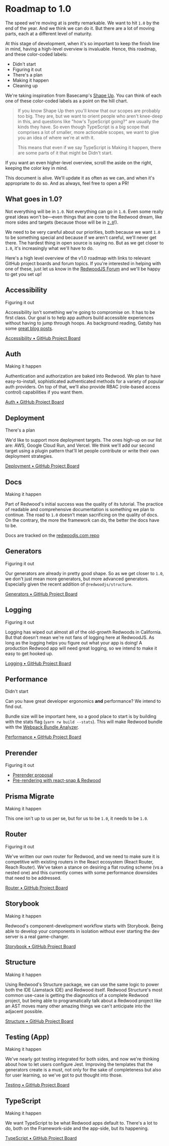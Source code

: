# Roadmap to 1.0

The speed we're moving at is pretty remarkable. We want to hit `1.0` by the end of the year. And we think we can do it. But there are a lot of moving parts, each at a different level of maturity.

At this stage of development, when it's so important to keep the finish line in mind, having a high-level overview is invaluable. Hence, this roadmap, and these color-coded labels:

- <span id="status-0" class="font-mono">Didn't start</span>
- <span id="status-1" class="font-mono">Figuring it out</span>
- <span id="status-2" class="font-mono">There's a plan</span>
- <span id="status-3" class="font-mono">Making it happen</span>
- <span id="status-4" class="font-mono">Cleaning up</span>

We're taking inspiration from Basecamp's [Shape Up](https://basecamp.com/shapeup/3.4-chapter-12#work-is-like-a-hill). You can think of each one of these color-coded labels as a point on the hill chart.

> If you know Shape Up then you'll know that our scopes are probably too big. They are, but we want to orient people who aren't knee-deep in this, and questions like "how's TypeScript going?" are usually the kinds they have. So even though TypeScript is a big scope that comprises a lot of smaller, more actionable scopes, we want to give you an idea of where we're at with it.
>
> This means that even if we say TypeScript is <span id="status-3" class="font-mono">Making it happen</span>, there are some parts of it that might be <span id="status-0" class="font-mono">Didn't start</span>.

If you want an even higher-level overview, scroll the aside on the right, keeping the color key in mind.

This document is alive. We'll update it as often as we can, and when it's appropriate to do so. And as always, feel free to open a PR!

## What goes in 1.0?

Not everything will be in `1.0`. Not everything can go in `1.0`. Even some really great ideas won't be&mdash;even things that are core to the Redwood dream, like more sides and targets (because those will be in [`2.0`](#20)!).

We need to be very careful about our priorities, both because we want `1.0` to be something special and because if we aren't careful, we'll never get there. The hardest thing in open source is saying no. But as we get closer to `1.0`, it's increasingly what we'll have to do.

Here's a high level overview of the v1.0 roadmap with links to relevant GitHub project boards and forum topics. If you're interested in helping with one of these, just let us know in the [RedwoodJS Forum](https://community.redwoodjs.com/) and we'll be happy to get you set up!

## Accessibility

<span id="status-1" class="font-mono">Figuring it out</span>

Accessibility isn't something we're going to compromise on. It has to be first class. Our goal is to help app authors build accessible experiences without having to jump through hoops. As background reading, Gatsby has some [great blog posts](https://www.gatsbyjs.org/blog/2020-02-10-accessible-client-side-routing-improvements/).

[Accessibility • GitHub Project Board](https://github.com/redwoodjs/redwood/projects/5)

## Auth

<span id="status-3" class="font-mono">Making it happen</span>

Authentication and authorization are baked into Redwood. We plan to have easy-to-install, sophisticated authenticated methods for a variety of popular auth providers. On top of that, we'll also provide RBAC (role-based access control) capabilities if you want them.

[Auth • GitHub Project Board](https://github.com/redwoodjs/redwood/projects/6)

## Deployment

<span id="status-2" class="font-mono">There's a plan</span>

We'd like to support more deployment targets. The ones high-up on our list are: AWS, Google Cloud Run, and Vercel. We think we'll add our second target using a plugin pattern that'll let people contribute or write their own deployment strategies.

[Deployment • GitHub Project Board](https://github.com/redwoodjs/redwood/projects/9)

## Docs

<span id="status-3" class="font-mono">Making it happen</span>

Part of Redwood's initial success was the quality of its tutorial. The practice of readable and comprehensive documentation is something we plan to continue. The road to `1.0` doesn't mean sacrificing on the quality of docs. On the contrary, the more the framework can do, the better the docs have to be.

Docs are tracked on the [redwoodjs.com repo](https://github.com/redwoodjs/redwoodjs.com/projects/1)

## Generators

<span id="status-1" class="font-mono">Figuring it out</span>

Our generators are already in pretty good shape. So as we get closer to `1.0`, we don't just mean more generators, but more advanced generators. Especially given the recent addition of `@redwoodjs/structure`.

[Generators • GitHub Project Board](https://github.com/redwoodjs/redwood/projects/13)

## Logging

<span id="status-1" class="font-mono">Figuring it out</span>

Logging has wiped out almost all of the old-growth Redwoods in California. But that doesn't mean we're not fans of logging here at RedwoodJS. As long as the logging helps you figure out what your app is doing! A production Redwood app will need great logging, so we intend to make it easy to get hooked up.

[Logging • GitHub Project Board](https://github.com/redwoodjs/redwood/projects/7)

## Performance

<span id="status-0" class="font-mono">Didn't start</span>

Can you have great developer ergonomics **and** performance? We intend to find out.

Bundle size will be important here, so a good place to start is by building with the stats flag (`yarn rw build --stats`). This will make Redwood bundle with the [Webpack Bundle Analyzer](https://github.com/webpack-contrib/webpack-bundle-analyzer).

[Performance • GitHub Project Board](https://github.com/redwoodjs/redwood/projects/10)

## Prerender

<span id="status-1" class="font-mono">Figuring it out</span>

- [Prerender proposal](https://community.redwoodjs.com/t/prerender-proposal/849)
- [Pre-rendering with react-snap & Redwood](https://community.redwoodjs.com/t/pre-rendering-with-react-snap-redwood/863)

## Prisma Migrate

<span id="status-3" class="font-mono">Making it happen</span>

This one isn't up to us per se, but for us to be `1.0`, it needs to be `1.0`.

## Router

<span id="status-1" class="font-mono">Figuring it out</span>

We've written our own router for Redwood, and we need to make sure it is competitive with existing routers in the React ecosystem (React Router, Reach Router). We've taken a stance on desiring a flat routing scheme (vs a nested one) and this currently comes with some performance downsides that need to be addressed.

[Router • GitHub Project Board](https://github.com/redwoodjs/redwood/projects/11)

## Storybook

<span id="status-3" class="font-mono">Making it happen</span>

Redwood's component-development workflow starts with Storybook. Being able to develop your components in isolation without ever starting the dev server is a real game-changer.

[Storybook • GitHub Project Board](https://github.com/redwoodjs/redwood/projects/8)

## Structure

<span id="status-3" class="font-mono">Making it happen</span>

Using Redwood's Structure package, we can use the same logic to power both the IDE (Jamstack IDE) and Redwood itself. Redwood Structure's most common use-case is getting the diagnostics of a complete Redwood project, but being able to programatically talk about a Redwood project like an AST moves many other amazing things we can't anticipate into the adjacent possible.

[Structure • GitHub Project Board](https://github.com/redwoodjs/redwood/projects/12)

## Testing (App)

<span id="status-3" class="font-mono">Making it happen</span>

We've nearly got testing integrated for both sides, and now we're thinking about how to let users configure Jest. Improving the templates that the generators create is a must, not only for the sake of completeness but also for user learning, so we've got to put thought into those.

[Testing • GitHub Project Board](https://github.com/redwoodjs/redwood/projects/4)

## TypeScript

<span id="status-3" class="font-mono">Making it happen</span>

We want TypeScript to be what Redwood apps default to. There's a lot to do, both on the Framework-side and the app-side, but its happening.

[TypeScript • GitHub Project Board](https://github.com/redwoodjs/redwood/projects/2)
